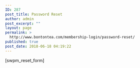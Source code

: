 ```yaml
---
ID: 287
post_title: Password Reset
author: admin
post_excerpt: ""
layout: page
permalink: >
  http://www.bontontea.com/membership-login/password-reset/
published: true
post_date: 2018-06-18 04:19:22
---
```

[swpm_reset_form]